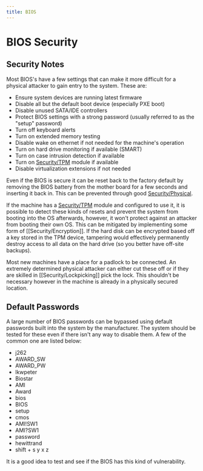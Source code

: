 ```yaml
---
title: BIOS
---
```


# BIOS Security

## Security Notes

Most BIOS's have a few settings that can make it more difficult for a physical
attacker to gain entry to the system. These are:

* Ensure system devices are running latest firmware
* Disable all but the default boot device (especially PXE boot)
* Disable unused SATA/IDE controllers
* Protect BIOS settings with a strong password (usually referred to as the
  "setup" password)
* Turn off keyboard alerts
* Turn on extended memory testing
* Disable wake on ethernet if not needed for the machine's operation
* Turn on hard drive monitoring if available (SMART)
* Turn on case intrusion detection if available
* Turn on [Security/TPM][1] module if available
* Disable virtualization extensions if not needed

[1]: ../../security/tpm/
[2]: ../../security/physical/

Even if the BIOS is secure it can be reset back to the factory default by
removing the BIOS battery from the mother board for a few seconds and inserting
it back in. This can be prevented through good [Security/Physical][2].

If the machine has a [Security/TPM][1] module and configured to use it, it is
possible to detect these kinds of resets and prevent the system from booting
into the OS afterwards, however, it won't protect against an attacker from
booting their own OS. This can be mitigated by implementing some form of
[[Security/Encryption]]. If the hard disk can be encrypted based off a key
stored in the TPM device, tampering would effectively permanently destroy
access to all data on the hard drive (so you better have off-site backups).

Most new machines have a place for a padlock to be connected. An extremely
determined physical attacker can either cut these off or if they are skilled in
[[Security/Lockpicking]] pick the lock. This shouldn't be necessary however in
the machine is already in a physically secured location.

## Default Passwords

A large number of BIOS passwords can be bypassed using default passwords built
into the system by the manufacturer. The system should be tested for these even
if there isn't any way to disable them. A few of the common one are listed
below:

* j262
* AWARD_SW
* AWARD_PW
* lkwpeter
* Biostar
* AMI
* Award
* bios
* BIOS
* setup
* cmos
* AMI!SW1
* AMI?SW1
* password
* hewittrand
* shift + s y x z

It is a good idea to test and see if the BIOS has this kind of vulnerability.

